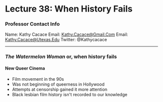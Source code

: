 <!-- 2020-12-07-RTF-N-L38 -->
# Lecture 38: When History Fails
### Professor Contact Info
Name: Kathy Cacace
Email: Kathy.Cacace@Gmail.Com
Email: Kathy.Cacace@Utexas.Edu
Twitter: @Kathycacace

---

### *The Watermelon Woman* or, when history fails
#### New Queer Cinema
- Film movement in the 90s
- Was not beginning of queerness in Hollywood
- Attempts at censorship gained it more attention
- Black lesbian film history isn't recorded to our knowledge
